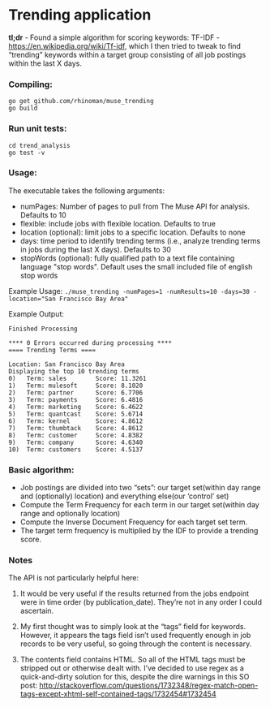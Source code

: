 Trending application
====================

**tl;dr** - Found a simple algorithm for scoring keywords: TF-IDF - https://en.wikipedia.org/wiki/Tf-idf, which I then tried to tweak to find “trending” keywords within a target group consisting of all job postings within the last X days.

### Compiling:

    go get github.com/rhinoman/muse_trending
    go build
    
### Run unit tests:
    
    cd trend_analysis
    go test -v

### Usage:
The executable takes the following arguments:
- numPages: Number of pages to pull from The Muse API for analysis. Defaults to 10
- flexible: include jobs with flexible location. Defaults to true
- location (optional): limit jobs to a specific location. Defaults to none
- days: time period to identify trending terms (i.e., analyze trending terms in jobs during the last X days).  Defaults to 30
- stopWords (optional): fully qualified path to a text file containing language "stop words".  Default uses the small included file of english stop words

Example Usage:
```./muse_trending -numPages=1 -numResults=10 -days=30 -location="San Francisco Bay Area" ```

Example Output:

    Finished Processing

    **** 0 Errors occurred during processing ****
    ==== Trending Terms ====

    Location: San Francisco Bay Area
    Displaying the top 10 trending terms
    0)   Term: sales        Score: 11.3261
    1)   Term: mulesoft     Score: 8.1020
    2)   Term: partner      Score: 6.7706
    3)   Term: payments     Score: 6.4816
    4)   Term: marketing    Score: 6.4622
    5)   Term: quantcast    Score: 5.6714
    6)   Term: kernel       Score: 4.8612
    7)   Term: thumbtack    Score: 4.8612
    8)   Term: customer     Score: 4.8382
    9)   Term: company      Score: 4.6340
    10)  Term: customers    Score: 4.5137

### Basic algorithm:
- Job postings are divided into two “sets”: our target set(within day range and (optionally) location) and everything else(our ‘control’ set)
- Compute the Term Frequency for each term in our target set(within day range and optionally location)
- Compute the Inverse Document Frequency for each target set term.
- The target term frequency is multiplied by the IDF to provide a trending score.

### Notes
The API is not particularly helpful here:

1.	It would be very useful if the results returned from the jobs endpoint were in time order (by publication_date).  They’re not in any order I could ascertain.

2.	My first thought was to simply look at the “tags” field for keywords.  However, it appears the tags field isn’t used frequently enough in job records to be very useful, so going through the content is necessary.

3.	The contents field contains HTML.  So all of the HTML tags must be stripped out or otherwise dealt with.  I’ve decided to use regex as a quick-and-dirty solution for this, despite the dire warnings in this SO post: http://stackoverflow.com/questions/1732348/regex-match-open-tags-except-xhtml-self-contained-tags/1732454#1732454

